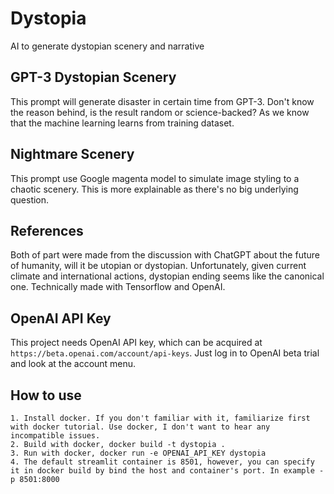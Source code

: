 # Dystopia
AI to generate dystopian scenery and narrative

## GPT-3 Dystopian Scenery

This prompt will generate disaster in certain time from GPT-3. Don't know the reason behind, is the result random or science-backed? As we know that the machine learning learns from training dataset. 

## Nightmare Scenery

This prompt use Google magenta model to simulate image styling to a chaotic scenery. This is more explainable as there's no big underlying question. 

## References

Both of part were made from the discussion with ChatGPT about the future of humanity, will it be utopian or dystopian. Unfortunately, given current climate and international actions, dystopian ending seems like the canonical one. Technically made with Tensorflow and OpenAI.

## OpenAI API Key

This project needs OpenAI API key, which can be acquired at `https://beta.openai.com/account/api-keys`. Just log in to OpenAI beta trial and look at the account menu.

## How to use
```
1. Install docker. If you don't familiar with it, familiarize first with docker tutorial. Use docker, I don't want to hear any incompatible issues.
2. Build with docker, docker build -t dystopia .
3. Run with docker, docker run -e OPENAI_API_KEY dystopia
4. The default streamlit container is 8501, however, you can specify it in docker build by bind the host and container's port. In example -p 8501:8000
```
